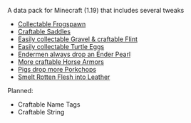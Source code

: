 A data pack for Minecraft (1.19) that includes several tweaks

- [Collectable Frogspawn](changes/collectable_frogspawn.md)
- [Craftable Saddles](changes/craftable_saddles.md)
- [Easily collectable Gravel & craftable Flint](changes/easily_collectable_gravel_&_craftable_flint.md)
- [Easily collectable Turtle Eggs](changes/easily_collectable_turtle_eggs.md)
- [Endermen always drop an Ender Pearl](changes/endermen_always_drop_an_ender_pearl.md)
- [More craftable Horse Armors](changes/more_craftable_horse_armors.md)
- [Pigs drop more Porkchops](changes/pigs_drop_more_porkchops.md)
- [Smelt Rotten Flesh into Leather](changes/smelt_rotten_flesh_into_leather.md)

Planned:
- Craftable Name Tags
- Craftable String

